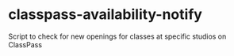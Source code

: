 # classpass-availability-notify
Script to check for new openings for classes at specific studios on ClassPass
